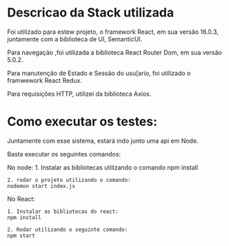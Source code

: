 # Descricao da Stack utilizada

Foi utilizado para estew projeto, o framework React, em sua versão 16.0.3, juntamente com a biblioteca de UI, SemanticUI.

Para navegação ,foi utilizada a biblioteca React Router Dom, em sua versão 5.0.2.

Para manutenção de Estado e Sessão do usu[ario, foi utilizado o framwework React Redux.

Para requisições HTTP, utilizei da biblioteca Axios.

# Como executar os testes:

Juntamente com esse sistema, estará indo junto uma api em Node.

Basta executar os seguintes comandos:

No node: 1. Instalar as bibliotecas utilizando o comando
npm install

    2. rodar o projeto utilizando o comando:
    nodemon start index.js

No React:

    1. Instalar as bibliotecas do react:
    npm install

    2. Rodar utilizando o seguinte comando:
    npm start
